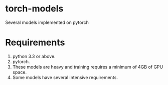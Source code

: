 # torch-models

Several models implemented on pytorch

# Requirements

1. python 3.3 or above.
2. pytorch.
3. These models are heavy and training requires a minimum of 4GB of GPU space.
4. Some models have several intensive requirements.


